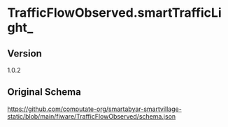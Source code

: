 # TrafficFlowObserved.smartTrafficLight_

## Version
1.0.2

## Original Schema
https://github.com/computate-org/smartabyar-smartvillage-static/blob/main/fiware/TrafficFlowObserved/schema.json
